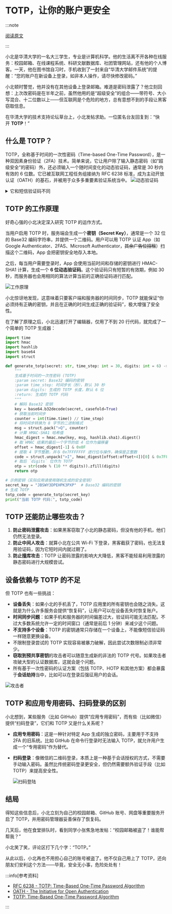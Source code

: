 # TOTP，让你的账户更安全

:::note

[阅读原文](https://mp.weixin.qq.com/s/dfH0o6gzTtj-dIezl9T1KA)

:::

小北是华清大学的一名大三学生，专业是计算机科学。他的生活离不开各种在线服务：校园邮箱、在线课程系统、科研文献数据库、社团管理网站，还有他的个人博客。一天，他在图书馆自习时，手机收到了一封来自“华清大学邮件系统”的提醒：“您的账户在新设备上登录，如非本人操作，请尽快修改密码。”

小北顿时警觉，他并没有在其他设备上登录邮箱。难道是密码泄露了？他立刻回想：上次改密码是在半年之前，虽然他用的是“超级安全”的组合——带符号、大小写混合、十二位数以上——但互联网是个危险的地方，总有意想不到的手段让黑客窃取信息。

在华清大学的技术支持论坛草台上，小北发帖求助。一位匿名台友回复到：“快开 **TOTP**！”

## 什么是 TOTP？

TOTP，全称基于时间的一次性密码（Time-based One-Time Password），是一种双因素身份验证（2FA）技术。简单来说，它让用户除了输入静态密码（如“超级安全”的密码）外，还必须输入一个随时间变化的动态验证码，通常是 30 秒内有效的 6 位数。它已被互联网工程任务组接纳为 RFC 6238 标准，成为主动开放认证（OATH）的基石，并被用于众多多重要素验证系统当中。
![动态验证码](img/1.webp)

<details>
<summary>它和短信验证码不同</summary>

小北疑惑：“不是有短信验证码吗？为什么还要搞个 TOTP？”

短信验证码（SMS OTP）确实也是一种双因素验证方式，但它存在几个问题：

- **不可靠**：短信可能因信号问题延迟，甚至收不到。
- **可拦截**：黑客可以通过“SIM 交换攻击”劫持用户的手机号码，直接收到验证码。
- **依赖运营商**：出国时，手机可能无法收到短信，而 TOTP 依赖本地 App，可离线使用。

TOTP 生成的验证码完全基于设备本地计算，无需依赖外部网络，因此更安全、更快捷。

![对比](img/2.webp)

</details>

## TOTP 的工作原理

好奇心强的小北决定深入研究 TOTP 的运作方式。

当用户启用 TOTP 时，服务端会生成一个**密钥（Secret Key）**，通常是一个 32 位的 Base32 编码字符串，并提供一个二维码。用户可以用 TOTP 认证 App（如 Google Authenticator、2FAS、Microsoft Authenticator，~~其余广告位招租~~）扫描这个二维码，App 会把密钥安全地存入本地。

之后，每当用户需要登录时，App 会使用当前时间和存储的密钥进行 HMAC-SHA1 计算，生成一个 **6 位动态验证码**。这个验证码只有短暂的有效期，例如 30 秒，而服务器也会用相同的算法计算当前的正确验证码进行匹配。

![工作原理](img/3.webp)

小北惊讶地发现，这意味着只要客户端和服务器的时间同步，TOTP 就能保证“你必须持有正确的密钥，并且在正确的时间生成正确的验证码”，极大增强了安全性。

在了解了原理之后，小北迅速打开了编辑器，仅用了不到 20 行代码，就完成了一个简单的 TOTP 生成器：

```python
import time
import hmac
import hashlib
import base64
import struct

def generate_totp(secret: str, time_step: int = 30, digits: int = 6) -> str:
    """
    生成基于时间的一次性密码 (TOTP)
    :param secret: Base32 编码的密钥
    :param time_step: 时间步长（秒），默认 30 秒
    :param digits: 生成的 TOTP 长度，默认 6 位
    :return: 生成的 TOTP 代码
    """
    # 解码 Base32 密钥
    key = base64.b32decode(secret, casefold=True)
    # 获取当前时间步
    counter = int(time.time() // time_step)
    # 将时间步转换为 8 字节的二进制格式
    msg = struct.pack(">Q", counter)
    # 计算 HMAC-SHA1 哈希值
    hmac_digest = hmac.new(key, msg, hashlib.sha1).digest()
    # 取 HMAC 结果的最后一个字节的低 4 位作为偏移量
    offset = hmac_digest[-1] & 0x0F
    # 提取 4 字节整数，并与 0x7FFFFFFF 进行位与操作，确保是正整数
    code = struct.unpack(">I", hmac_digest[offset:offset+4])[0] & 0x7FFFFFFF
    # 取后 `digits` 位作为 TOTP
    otp = str(code % (10 ** digits)).zfill(digits)
    return otp

# 示例密钥（实际应用请使用随机生成的安全密钥）
secret_key = "JBSWY3DPEHPK3PXP"  # Base32 编码的密钥
# 生成 TOTP
totp_code = generate_totp(secret_key)
print("当前 TOTP 代码:", totp_code)
```

## TOTP 还能防止哪些攻击？

1. **防止密码泄露攻击**：如果黑客窃取了小北的静态密码，但没有他的手机，他们仍然无法登录。
2. **防止中间人攻击**：就算小北在公共 Wi-Fi 下登录，黑客截获了密码，也无法复用验证码，因为它短时间内就过期了。
3. **防止撞库攻击**：TOTP 让密码泄露的影响大大降低，黑客不能轻易利用泄露的静态密码进行大规模尝试。

## 设备依赖与 TOTP 的不足

但 TOTP 也有一些挑战：

- **设备丢失**：如果小北的手机丢了，TOTP 应用里的所有密钥也会随之消失。这就是为什么许多服务会提供“恢复码”，让用户可以在设备丢失时恢复账户。
- **时间同步问题**：如果手机和服务器的时间偏差过大，验证码可能无法匹配。不过大多数系统允许一定的时间窗口（通常是前后 1 分钟）来减少这个问题。
- **不支持多个设备**：TOTP 的密钥通常只存储在一个设备上，不能像短信验证码一样随意更换设备。
- 不限制登录尝试的 TOTP 实现容易被暴力破解，因此尝试次数限制必须非常少。
- **窃取到预共享密钥**的攻击者可以随意生成新的非法的 TOTP 代号。如果攻击者攻破大型的认证数据库，这就会是个问题。
- 所有基于一次性密码的认证方案（包括 TOTP、HOTP 和其他方案）都会暴露于**会话劫持**当中，比如可以在登录后强征用户的会话。

![攻击者](img/4.jpeg)

## TOTP 和应用专用密码、扫码登录的区别

小北想到，某些服务（比如 GitHub）提供“应用专用密码”，而有些（比如微信）提供“扫码登录”，它们和 TOTP 又是什么关系呢？

- **应用专用密码**：这是一种针对特定 App 生成的独立密码，主要用于不支持 2FA 的旧系统。比如 GitHub 在命令行登录时无法输入 TOTP，就允许用户生成一个“专用密码”作为替代。
- **扫码登录**：像微信的二维码登录，本质上是一种基于会话授权的方式，不需要手动输入密码。虽然比传统密码登录更安全，但仍然需要额外验证手段（比如 TOTP）来提高安全性。

    ![扫码登陆](img\5.png)

## 结局

得知这些信息后，小北立刻为自己的校园邮箱、GitHub 账号、网盘等重要服务开启了 TOTP，并用密码管理器妥善保存了恢复码。

几天后，他在食堂排队时，看到同学小张焦急地发帖：“校园邮箱被盗了！谁能帮帮我？”

小北笑了笑，评论区打下几个字：“TOTP。”

从此以后，小北再也不用担心自己的账号被盗了。他不仅自己用上了 TOTP，还向朋友们安利这个方法——毕竟，安全无小事，危险处处有！

:::info[参考资料]

- [RFC 6238 - TOTP: Time-Based One-Time Password Algorithm](https://tools.ietf.org/html/rfc6238)
- [OATH - The Initiative for Open Authentication](https://openauthentication.org/)
- [TOTP: Time-Based One-Time Password Algorithm](https://en.wikipedia.org/wiki/Time-based_One-time_Password_Algorithm)

:::
